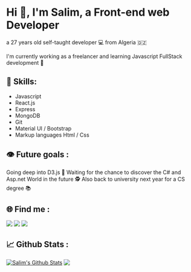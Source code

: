 # Hi 👋, I'm Salim, a Front-end web Developer

a 27 years old self-taught developer 💻   from Algeria 🇩🇿 

I'm currently working as a freelancer and learning Javascript FullStack development 🚀 

## 💼 Skills: 
* Javascript     
* React.js    
* Express    
* MongoDB     
* Git 
* Material UI / Bootstrap
* Markup languages Html / Css

## 👁 Future goals :

Going deep into D3.js 🚀
Waiting for the chance to discover the C# and Asp.net World in the future 🕵
Also back to university next year for a CS degree 📚

## 🌐 Find me :

<a href="https://www.linkedin.com/in/salim-driai-b850091b3/" target="_blank"><img src="https://img.icons8.com/cute-clipart/64/000000/linkedin.png"/></a>
<a href="https://www.instagram.com/code_warrior47/" target="_blank"><img src="https://img.icons8.com/cute-clipart/64/000000/instagram-new.png"/></a>
<a href="https://twitter.com/DriaiSalim" target="_blank"><img src="https://img.icons8.com/cute-clipart/64/000000/twitter.png"/></a>

## 📈 Github Stats :
<a href="https://github.com/iskandar47">
<img align="center" alt="Salim's Github Stats" src="https://github-readme-stats.codestackr.vercel.app/api?username=iskandar47&show_icons=true&hide_border=true&count_private=true&include_all_commits=true&theme=radical" /></a>

<a href="https://github.com/iskandar47">
  <img align="center" src="https://github-readme-stats.anuraghazra1.vercel.app/api/top-langs/?username=iskandar47&layout=compact&theme=radical" />
</a>

